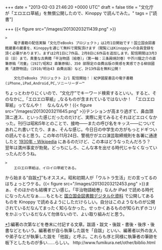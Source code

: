 
+++
date = "2013-02-03 21:46:20 +0000 UTC"
draft = false
title = "文化庁が「エロエロ草紙」を無償公開したので、Kinoppy で読んでみた。"
tags = ["読書"]

+++
{{< figure src="/images/20130203211439.png"  >}}

    >
        電子書籍の配信実験「文化庁eBooks プロジェクト」は2月1日開始です！国立国会図書館蔵書の蔵書を、Kinoppyを通じて無料で閲覧頂けます（閲覧にはKinoppyへの会員登録を頂く必要があります）。まずは2月1日に7作品、2月8日に6作品を追加します。配信期間は3月3日（日）まで。貴重な古典籍「平治物語〔絵巻〕」（第一軸：三条殿焼討巻）や芥川龍之介の直筆原稿「河童」（1927/昭和2 直筆原稿）、350 部限定の自費出版の質感を実感できる柳田國男「遠野物語」（1910/明治43 自費出版）など、計13作品を無料公開！

        文化庁eBooks プロジェクト 2/1 配信開始！｜紀伊國屋書店の電子書籍(iPhone,iPad,Android,PC,ソニーリーダー™
    
ちょっとわかりにくいので、“文化庁”でキーワード検索するといい。すると、そのなかに_「エロエロ草紙」_なるものが含まれているではないか！　「エロエロ草紙」ってなんや！　なんなんや！{{< figure src="/images/20130203211645.png"  >}}テンションが高まり過ぎて、鼻血頭頂ニ達ス、といった感じだったのだけど、実際に見てみるとそれほどエロくなかった。刊行は昭和5年とのことで、接吻――またの呼び名をキッス――についてあれこれ書いてたり、まぁ、そんな感じ。今日日の中学生の方がもっとドギついの読んでると思う。この年の11月24日、警視庁がエロ演芸取締規則を各署に通達したと <a href="http://ja.wikipedia.org/wiki/1930%E5%B9%B4">1930年 - Wikipedia</a> にあるのだけど、この本はどうなったんだろう？　翌年は満州事変が勃発。どっちにしろ、こんな本を出せる時代じゃなくなっていったんだろうね。

    >
        エロエロ草紙は、イロイロ草紙である。

    
から始まる“自跋<a href="#f1" name="fn1" title="編著の次第などを巻末に付記する文章。跋語・跋文・後跋・書後・後序・後書などともいう。編著者が自ら執筆した跋を「自跋」といい、編著者以外の友人や弟子などが執筆した跋を「他跋」と呼ぶ。これらも序と同様に執筆者の筆跡を板下としたものが多い……らしい。 http://www.fumikura.net/other/biblio.html">*1</a>”もオススメ。昭和初期人が「ウルトラ生活」だの言ってるのはちょっとウケる。{{< figure src="/images/20130203212453.png"  >}}まぁ、そのほかのも結構すごい感じ。「平治物語絵巻」なんか iPad で読める時代になったんだなぁ……もともと <a href="http://dl.ndl.go.jp/">国立国会図書館デジタル化資料</a> で公開してあるものを Kinoppy で読めるようにしただけらしい。自分はこのようなものが公開されているだなんてまったく知らなかった。せっかくあるものが知られずホコリをかぶっているだなんて勿体ないので、よい取り組みだと思う。
<div class="footnote">
<a href="#fn1" name="f1" class="footnote-number">*1</a><span class="footnote-delimiter">:</span><span class="footnote-text">編著の次第などを巻末に付記する文章。跋語・跋文・後跋・書後・後序・後書などともいう。編著者が自ら執筆した跋を「自跋」といい、編著者以外の友人や弟子などが執筆した跋を「他跋」と呼ぶ。これらも序と同様に執筆者の筆跡を板下としたものが多い……らしい。 http://www.fumikura.net/other/biblio.html</span>
</div>

